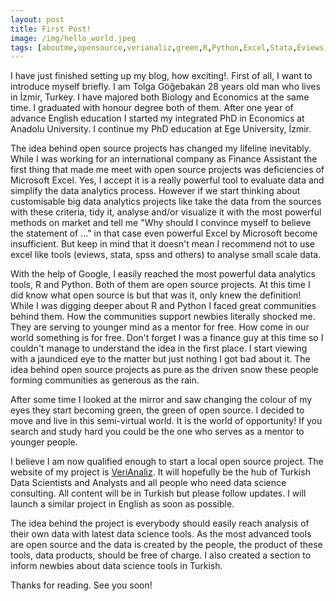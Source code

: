 ```yaml
---
layout: post
title: First Post!
image: /img/hello_world.jpeg
tags: [aboutme,opensource,verianaliz,green,R,Python,Excel,Stata,Eviews,İzmir]
---
```


I have just finished setting up my blog, how exciting!. First of all, I want to introduce myself briefly. I am Tolga Göğebakan 28 years old man who lives in İzmir, Turkey. I have majored both Biology and Economics at the same time. I graduated with honour degree both of them. After one year of advance English education I started my integrated PhD in Economics at Anadolu University. I continue my PhD education at Ege University, İzmir.

The idea behind open source projects has changed my lifeline inevitably. While I was working for an international company as Finance Assistant the first thing that made me meet with open source projects was deficiencies of Microsoft Excel. Yes, I accept it is a really powerful tool to evaluate data and simplify the data analytics process. However if we start thinking about customisable big data analytics projects like take the data from the sources with these criteria, tidy it, analyse and/or visualize it with the most powerful methods on market and tell me "Why should I convince myself to believe the statement of ..." in that case even powerful Excel by Microsoft become insufficient. But keep in mind that it doesn't mean I recommend not to use excel like tools (eviews, stata, spss and others) to analyse small scale data.

With the help of Google, I easily reached the most powerful data analytics tools, R and Python. Both of them are open source projects. At this time I did know what open source is but that was it, only knew the definition! While I was digging deeper about R and Python I faced great communities behind them. How the communities support newbies literally shocked me. They are serving to younger mind as a mentor for free. How come in our world something is for free. Don't forget I was a finance guy at this time so I couldn't manage to understand the idea in the first place. I start viewing with a jaundiced eye to the matter but just nothing I got bad about it. The idea behind open source projects as pure as the driven snow these people forming communities as generous as the rain. 

After some time I looked at the mirror and saw changing the colour of my eyes they start becoming green, the green of open source. I decided to move and live in this semi-virtual world. It is the world of opportunity! If you search and study hard you could be the one who serves as a mentor to younger people.

I believe I am now qualified enough to start a local open source project. The website of my project is [VeriAnaliz](https://www.verianaliz.net/). It will hopefully be the hub of Turkish Data Scientists and Analysts and all people who need data science consulting. All content will be in Turkish but please follow updates. I will launch a similar project in English as soon as possible. 

The idea behind the project is everybody should easily reach analysis of their own data with latest data science tools. As the most advanced tools are open source and the data is created by the people, the product of these tools, data products, should be free of charge. I also created a section to inform newbies about data science tools in Turkish. 

Thanks for reading. See you soon!

